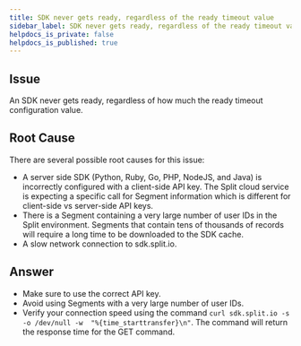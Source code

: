 ```yaml
---
title: SDK never gets ready, regardless of the ready timeout value
sidebar_label: SDK never gets ready, regardless of the ready timeout value
helpdocs_is_private: false
helpdocs_is_published: true
---
```


<p>
  <button hidden style={{borderRadius:'8px', border:'1px', fontFamily:'Courier New', fontWeight:'800', textAlign:'left'}}> help.split.io link: https://help.split.io/hc/en-us/articles/360016299232-Configure-Split-Synchronizer-to-handle-high-impression-rate </button>
</p>

## Issue

An SDK never gets ready, regardless of how much the ready timeout configuration value.

## Root Cause

There are several possible root causes for this issue:

* A server side SDK (Python, Ruby, Go, PHP, NodeJS, and Java) is incorrectly configured with a client-side API key. The Split cloud service is expecting a specific call for Segment information which is different for client-side vs server-side API keys.
* There is a Segment containing a very large number of user IDs in the Split environment. Segments that contain tens of thousands of records will require a long time to be downloaded to the SDK cache.
* A slow network connection to sdk.split.io.

## Answer

* Make sure to use the correct API key.
* Avoid using Segments with a very large number of user IDs.
* Verify your connection speed using the command `curl sdk.split.io -s -o /dev/null -w  "%{time_starttransfer}\n"`. The command will return the response time for the GET command.